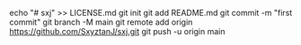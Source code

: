 echo "# sxj" >> LICENSE.md
git init
git add README.md
git commit -m "first commit"
git branch -M main
git remote add origin https://github.com/SxyztanJ/sxj.git
git push -u origin main
